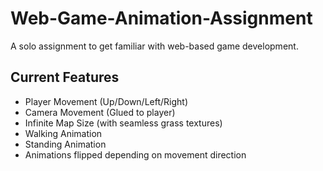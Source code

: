 # Web-Game-Animation-Assignment
A solo assignment to get familiar with web-based game development.

## Current Features
 - Player Movement (Up/Down/Left/Right)
 - Camera Movement (Glued to player)
 - Infinite Map Size (with seamless grass textures)
 - Walking Animation
 - Standing Animation
 - Animations flipped depending on movement direction

